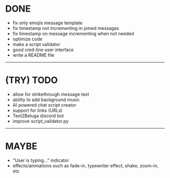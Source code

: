 # DONE
- fix only emojis message template
- fix timestamp not incrementing in joined messages
- fix timestamp on message incrementing when not needed
- optimize code
- make a script validator
- good cmd-line user interface
- write a README file

----------------------------------------------------

# (TRY) TODO
- allow for strikethrough message text
- ability to add background music
- AI powered chat script creator
- support for links (URLs)
- Text2Beluga discord bot
- improve script_validator.py

----------------------------------------------------

# MAYBE
- "User is typing..." indicator
- effects/animations such as fade-in, typewriter effect, shake, zoom-in, etc